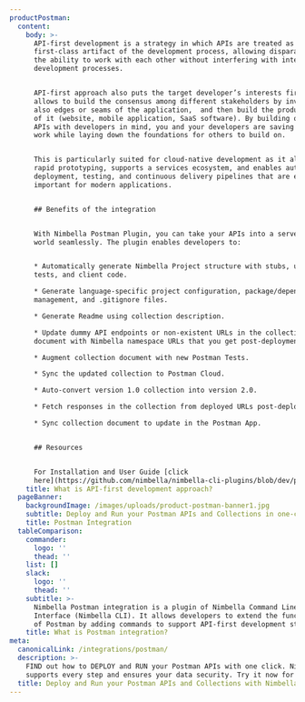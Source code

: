 ```yaml
---
productPostman:
  content:
    body: >-
      API-first development is a strategy in which APIs are treated as a
      first-class artifact of the development process, allowing disparate teams
      the ability to work with each other without interfering with internal
      development processes.


      API-first approach also puts the target developer’s interests first as it
      allows to build the consensus among different stakeholders by involving
      also edges or seams of the application,  and then build the product on top
      of it (website, mobile application, SaaS software). By building on top of
      APIs with developers in mind, you and your developers are saving a lot of
      work while laying down the foundations for others to build on.


      This is particularly suited for cloud-native development as it allows
      rapid prototyping, supports a services ecosystem, and enables automated
      deployment, testing, and continuous delivery pipelines that are extremely
      important for modern applications.


      ## Benefits of the integration


      With Nimbella Postman Plugin, you can take your APIs into a serverless
      world seamlessly. The plugin enables developers to:


      * Automatically generate Nimbella Project structure with stubs, unit
      tests, and client code.

      * Generate language-specific project configuration, package/dependency
      management, and .gitignore files.

      * Generate Readme using collection description.

      * Update dummy API endpoints or non-existent URLs in the collection
      document with Nimbella namespace URLs that you get post-deployment.

      * Augment collection document with new Postman Tests.

      * Sync the updated collection to Postman Cloud.

      * Auto-convert version 1.0 collection into version 2.0.

      * Fetch responses in the collection from deployed URLs post-deployment.

      * Sync collection document to update in the Postman App.


      ## Resources


      For Installation and User Guide [click
      here](https://github.com/nimbella/nimbella-cli-plugins/blob/dev/postman/README.md)
    title: What is API-first development approach?
  pageBanner:
    backgroundImage: /images/uploads/product-postman-banner1.jpg
    subtitle: Deploy and Run your Postman APIs and Collections in one-click
    title: Postman Integration
  tableComparison:
    commander:
      logo: ''
      thead: ''
    list: []
    slack:
      logo: ''
      thead: ''
    subtitle: >-
      Nimbella Postman integration is a plugin of Nimbella Command Line
      Interface (Nimbella CLI). It allows developers to extend the functionality
      of Postman by adding commands to support API-first development strategy.  
    title: What is Postman integration?
meta:
  canonicalLink: /integrations/postman/
  description: >-
    FIND out how to DEPLOY and RUN your Postman APIs with one click. Nimbella
    supports every step and ensures your data security. Try it now for FREE!
  title: Deploy and Run your Postman APIs and Collections with Nimbella
---
```


